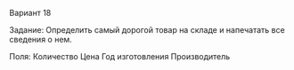 Вариант 18

Задание: Определить самый дорогой товар на складе и
напечатать все сведения о нем.

Поля: Количество Цена Год изготовления Производитель